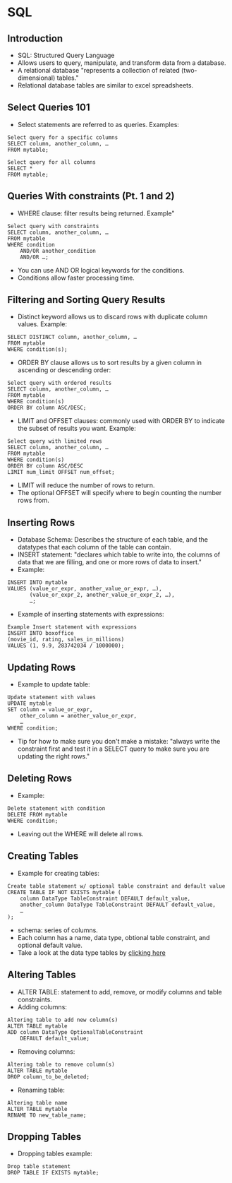 # SQL

## Introduction
- SQL: Structured Query Language
- Allows users to query, manipulate, and transform data from a database.
- A relational database "represents a collection of related (two-dimensional) tables." 
- Relational database tables are similar to excel spreadsheets. 

## Select Queries 101
- Select statements are referred to as queries. Examples:  
```
Select query for a specific columns
SELECT column, another_column, …
FROM mytable;
```
```
Select query for all columns
SELECT * 
FROM mytable;
```

## Queries With constraints (Pt. 1 and 2)
- WHERE clause: filter results being returned. Example"
```
Select query with constraints
SELECT column, another_column, …
FROM mytable
WHERE condition
    AND/OR another_condition
    AND/OR …;
 ```
 - You can use AND OR logical keywords for the conditions.
 - Conditions allow faster processing time. 

## Filtering and Sorting Query Results
- Distinct keyword allows us to discard rows with duplicate column values. Example: 
``` 
SELECT DISTINCT column, another_column, …
FROM mytable
WHERE condition(s);
```  
- ORDER BY clause allows us to sort results by a given column in ascending or descending order:
```
Select query with ordered results
SELECT column, another_column, …
FROM mytable
WHERE condition(s)
ORDER BY column ASC/DESC;
```
- LIMIT and OFFSET clauses: commonly used with ORDER BY to indicate the subset of results you want. Example: 
```
Select query with limited rows
SELECT column, another_column, …
FROM mytable
WHERE condition(s)
ORDER BY column ASC/DESC
LIMIT num_limit OFFSET num_offset;
```
- LIMIT will reduce the number of rows to return.
- The optional OFFSET will specify where to begin counting the number rows from. 

## Inserting Rows
- Database Schema: Describes the structure of each table, and the datatypes that each column of the table can contain.
- INSERT statement: "declares which table to write into, the columns of data that we are filling, and one or more rows of data to insert."
- Example:
```
INSERT INTO mytable
VALUES (value_or_expr, another_value_or_expr, …),
       (value_or_expr_2, another_value_or_expr_2, …),
       …;
```
- Example of inserting statements with expressions:
```
Example Insert statement with expressions
INSERT INTO boxoffice
(movie_id, rating, sales_in_millions)
VALUES (1, 9.9, 283742034 / 1000000);
```  
## Updating Rows
- Example to update table:
```
Update statement with values
UPDATE mytable
SET column = value_or_expr, 
    other_column = another_value_or_expr, 
    …
WHERE condition;
```
- Tip for how to make sure you don't make a mistake: "always write the constraint first and test it in a SELECT query to make sure you are updating the right rows."

## Deleting Rows
- Example:
```
Delete statement with condition
DELETE FROM mytable
WHERE condition;
```
- Leaving out the WHERE will delete all rows.

## Creating Tables
- Example for creating tables:
```
Create table statement w/ optional table constraint and default value
CREATE TABLE IF NOT EXISTS mytable (
    column DataType TableConstraint DEFAULT default_value,
    another_column DataType TableConstraint DEFAULT default_value,
    …
);
```
- schema: series of columns. 
- Each column has a name, data type, obtional table constraint, and optional default value. 
- Take a look at the data type tables by [clicking here](https://sqlbolt.com/lesson/creating_tables)


## Altering Tables
- ALTER TABLE: statement to add, remove, or modify columns and table constraints.
- Adding columns:
```
Altering table to add new column(s)
ALTER TABLE mytable
ADD column DataType OptionalTableConstraint 
    DEFAULT default_value;
```
- Removing columns:
```
Altering table to remove column(s)
ALTER TABLE mytable
DROP column_to_be_deleted;
```
- Renaming table:
```
Altering table name
ALTER TABLE mytable
RENAME TO new_table_name;
```
## Dropping Tables
- Dropping tables example:
```
Drop table statement
DROP TABLE IF EXISTS mytable;
```
 
